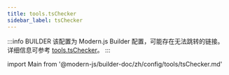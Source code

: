 ```yaml
---
title: tools.tsChecker
sidebar_label: tsChecker
---
```


:::info BUILDER
该配置为 Modern.js Builder 配置，可能存在无法跳转的链接。详细信息可参考 [tools.tsChecker](https://modernjs.dev/builder/zh/api/config-tools.html#tools-tschecker)。
:::

import Main from '@modern-js/builder-doc/zh/config/tools/tsChecker.md'

<Main />
